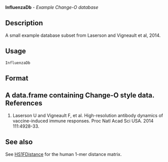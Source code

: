 





**InfluenzaDb** - *Example Change-O database*

Description
--------------------

A small example database subset from Laserson and Vigneault et al, 2014.

Usage
--------------------

```
InfluenzaDb
```


Format
-------------------
A data.frame containing Change-O style data.
References
-------------------


1. Laserson U and Vigneault F, et al. High-resolution antibody dynamics of 
vaccine-induced immune responses. 
Proc Natl Acad Sci USA. 2014 111:4928-33.





See also
-------------------

See [HS1FDistance](HS1FDistance.md) for the human 1-mer distance matrix.



